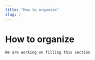 ```yaml
---
title: "How to organize"
slug: /
---
```

# How to organize


```note 
We are working on filling this section
```